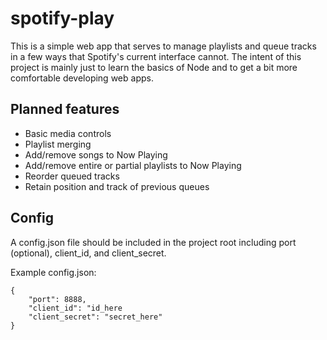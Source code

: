 # spotify-play
This is a simple web app that serves to manage playlists and queue tracks in a few ways that Spotify's current interface cannot. The intent of this project is mainly just to learn the basics of Node and to get a bit more comfortable developing web apps.

## Planned features
- Basic media controls
- Playlist merging
- Add/remove songs to Now Playing
- Add/remove entire or partial playlists to Now Playing
- Reorder queued tracks
- Retain position and track of previous queues

## Config
A config.json file should be included in the project root including port (optional), client_id, and client_secret.

Example config.json:
```
{
    "port": 8888,
    "client_id": "id_here
    "client_secret": "secret_here"
}
